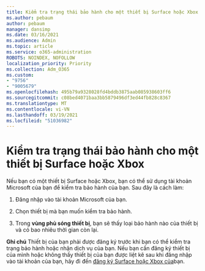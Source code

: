```yaml
---
title: Kiểm tra trạng thái bảo hành cho một thiết bị Surface hoặc Xbox
ms.author: pebaum
author: pebaum
manager: dansimp
ms.date: 03/16/2021
ms.audience: Admin
ms.topic: article
ms.service: o365-administration
ROBOTS: NOINDEX, NOFOLLOW
localization_priority: Priority
ms.collection: Adm_O365
ms.custom:
- "9756"
- "9005679"
ms.openlocfilehash: 495b79a9328028fd4bddb3875aab085938603ff6
ms.sourcegitcommit: c08bed4071baa3bb5879496df3ed44fb828c8367
ms.translationtype: MT
ms.contentlocale: vi-VN
ms.lasthandoff: 03/19/2021
ms.locfileid: "51036982"
---
```

# <a name="check-the-warranty-status-for-a-surface-or-xbox-device"></a>Kiểm tra trạng thái bảo hành cho một thiết bị Surface hoặc Xbox

Nếu bạn có một thiết bị Surface hoặc Xbox, bạn có thể sử dụng tài khoản Microsoft của bạn để kiểm tra bảo hành của bạn. Sau đây là cách làm:

1. Đăng nhập vào tài khoản Microsoft của bạn. 

1. Chọn thiết bị mà bạn muốn kiểm tra bảo hành.

1. Trong **vùng phủ sóng thiết bị**, bạn sẽ thấy loại bảo hành nào của thiết bị và có bao nhiêu thời gian còn lại.

**Ghi chú** Thiết bị của bạn phải được đăng ký trước khi bạn có thể kiểm tra trạng bảo hành hoặc nhận dịch vụ của bạn. Nếu bạn cần đăng ký thiết bị của mình hoặc không thấy thiết bị của bạn được liệt kê sau khi đăng nhập vào tài khoản của bạn, hãy đi đến [đăng ký Surface hoặc Xbox của](https://support.microsoft.com/surface/register-your-surface-or-xbox-fd7d73f8-b0e6-c9fa-e83b-0b64652e2376)bạn.
